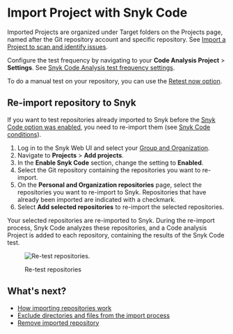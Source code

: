 # Import Project with Snyk Code

Imported Projects are organized under Target folders on the Projects page, named after the Git repository account and specific repository. See [Import a Project to scan and identify issues](../../getting-started/#import-a-project-to-scan-and-identify-issues).

Configure the test frequency by navigating to your **Code Analysis Project** > **Settings**. See [Snyk Code Analysis test frequency settings](../../admin/snyk-projects/#test-frequency-settings).

To do a manual test on your repository, you can use the [Retest now option](manage-code-vulnerabilities/#retesting-code-repository).

## Re-import repository to Snyk

If you want to test repositories already imported to Snyk before the [Snyk Code option was enabled](configure-snyk-code.md#enable-snyk-code-in-snyk-web-ui), you need to re-import them (see [Snyk Code conditions](configure-snyk-code.md#conditions)).

1. Log in to the Snyk Web UI and select your [Group and Organization](../../admin/groups-and-organizations/).
2. Navigate to **Projects** > **Add projects**.
3. In the **Enable Snyk Code** section, change the setting to **Enabled**.
4. Select the Git repository containing the repositories you want to re-import.
5. On the **Personal and Organization repositories** page, select the repositories you want to re-import to Snyk. Repositories that have already been imported are indicated with a checkmark.
6. Select **Add selected repositories** to re-import the selected repositories.

Your selected repositories are re-imported to Snyk. During the re-import process, Snyk Code analyzes these repositories, and a Code analysis Project is added to each repository, containing the results of the Snyk Code test.

<figure><img src="../../.gitbook/assets/Re-test repository.png" alt="Re-test repositories."><figcaption><p>Re-test repositories</p></figcaption></figure>

## What's next?

* [How importing repositories work](../import-project-repository/#how-importing-repositories-works)
* [Exclude directories and files from the import process](../import-project-repository/exclude-directories-and-files-from-project-import.md)
* [Remove imported repository](../import-project-repository/remove-imported-repository-from-a-project.md)
